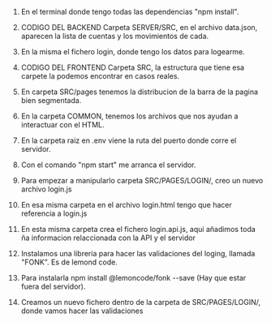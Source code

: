 1. En el terminal donde tengo todas las dependencias "npm install".
   
2. CODIGO DEL BACKEND Carpeta SERVER/SRC, en el archivo data.json, aparecen la lista de cuentas y los movimientos de cada.
3. En la misma el fichero login, donde tengo los datos para logearme.

4. CODIGO DEL FRONTEND Carpeta SRC, la estructura que tiene esa carpete la podemos encontrar en casos reales.
5. En carpeta SRC/pages tenemos la distribucion de la barra de la pagina bien segmentada.
6. En la carpeta COMMON, tenemos los archivos que nos ayudan a interactuar con el HTML.

7. En la carpeta raiz en .env viene la ruta del puerto donde corre el servidor.
8. Con el comando "npm start" me arranca el servidor.

9. Para empezar a manipularlo carpeta SRC/PAGES/LOGIN/, creo un nuevo archivo login.js
10. En esa misma carpeta en el archivo login.html tengo que hacer referencia a login.js 
11. En esta misma carpeta crea el fichero login.api.js, aqui añadimos toda ña informacion relaccionada con la API y el servidor

12. Instalamos una libreria para hacer las validaciones del loging, llamada "FONK". Es de lemond code.
13. Para instalarla npm install @lemoncode/fonk --save (Hay que estar fuera del servidor).
14. Creamos un nuevo fichero dentro de la carpeta de SRC/PAGES/LOGIN/, donde vamos hacer las validaciones